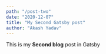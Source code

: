 ```yaml
---
path: "/post-two"
date: "2020-12-07"
title: "My Second Gatsby post"
author: "Akash Yadav"
---
```

This is my **Second blog** post in Gatsby
